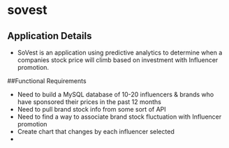 # sovest

## Application Details
* SoVest is an application using predictive analytics to determine when a companies stock price will climb based on investment with Influencer promotion. 

##Functional Requirements
* Need to build a MySQL database of 10-20 influencers & brands who have sponsored their prices in the past 12 months
* Need to pull brand stock info from some sort of API 
* Need to find a way to associate brand stock fluctuation with Influencer promotion 
* Create chart that changes by each influencer selected
* 